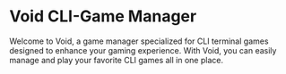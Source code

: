 # Void CLI-Game Manager

Welcome to Void, a game manager specialized for CLI terminal games designed to enhance your gaming experience. With Void, you can easily manage and play your favorite CLI games all in one place.